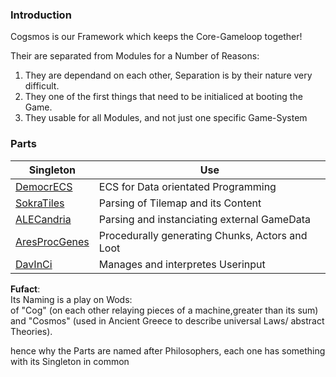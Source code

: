 ### Introduction
Cogsmos is our Framework which keeps the Core-Gameloop together!  
  
Their are separated from Modules for a Number of Reasons:
1. They are dependand on each other, Separation is by their nature very difficult.
2. They one of the first things that need to be initialiced at booting the Game.
3. They usable for all Modules, and not just one specific Game-System



### Parts

| Singleton               | Use                                             |
|-------------------------|-------------------------------------------------|
| [DemocrECS]()           | ECS for Data orientated Programming             |
| [SokraTiles]()          | Parsing of Tilemap and its Content              |
| [ALECandria]()          | Parsing and instanciating external GameData     |
| [AresProcGenes]()       | Procedurally generating Chunks, Actors and Loot |
| [DavInCi]()             | Manages and interpretes Userinput               |
  
  
**Fufact**:  
Its Naming is a play on Wods:   
of "Cog" (on each other relaying pieces of a machine,greater than its sum)  
and "Cosmos" (used in Ancient Greece to describe universal Laws/ abstract Theories).  
  
hence why the Parts are named after Philosophers, each one has something with its Singleton in common 





